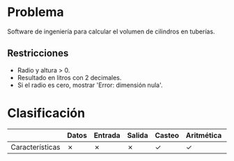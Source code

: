 # Problema

Software de ingeniería para calcular el volumen de cilindros en tuberías.

## Restricciones

- Radio y altura > 0.
- Resultado en litros con 2 decimales.
- Si el radio es cero, mostrar 'Error: dimensión nula'.

# Clasificación
|  | Datos | Entrada | Salida | Casteo | Aritmética | Relacionales | Lógicos | Condicionales | Ciclo | Matrices | Funciones |
|----------|-------|---------|--------|--------|------------|--------------|---------|---------------|-------|----------|-------------|
| Características | ✗ | ✗ | ✗ | ✓ | ✓ | ✗ | ✗ | ✗ | ✗ | ✗ | ✗ |
